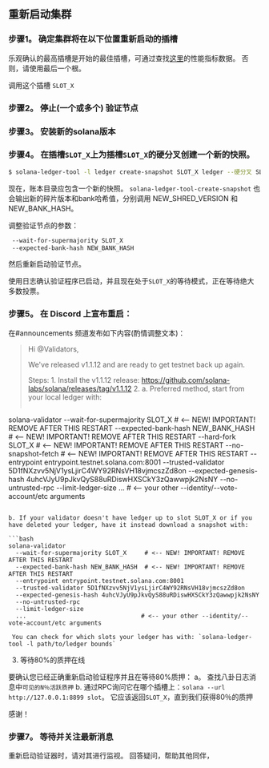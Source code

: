 ## 重新启动集群

### 步骤1。 确定集群将在以下位置重新启动的插槽


乐观确认的最高插槽是开始的最佳插槽，可通过查找[这里](https://github.com/solana-labs/solana/blob/0264147d42d506fb888f5c4c021a998e231a3e74/core/src/optimistic_confirmation_verifier.rs#L71)的性能指标数据。  否则，请使用最后一个根。

调用这个插槽 `SLOT_X`

### 步骤2。 停止(一个或多个) 验证节点

### 步骤3。 安装新的solana版本

### 步骤4。 在插槽`SLOT_X`上为插槽`SLOT_X`的硬分叉创建一个新的快照。

```bash
$ solana-ledger-tool -l ledger create-snapshot SLOT_X ledger --硬分叉 SLOT_X
```

现在，账本目录应包含一个新的快照。 `solana-ledger-tool-create-snapshot` 也会输出新的碎片版本和bank哈希值，分别调用 NEW\_SHRED\_VERSION 和 NEW\_BANK\_HASH。

调整验证节点的参数：

```bash
 --wait-for-supermajority SLOT_X
 --expected-bank-hash NEW_BANK_HASH
```

然后重新启动验证节点。

使用日志确认验证程序已启动，并且现在处于`SLOT_X`的等待模式，正在等待绝大多数投票。

### 步骤5。 在 Discord 上宣布重启：

在#announcements 频道发布如下内容(酌情调整文本)：

> Hi @Validators,
> 
> We've released v1.1.12 and are ready to get testnet back up again.
> 
> Steps: 1. Install the v1.1.12 release: https://github.com/solana-labs/solana/releases/tag/v1.1.12 2. a. Preferred method, start from your local ledger with:
> 
> ```bash
solana-validator
  --wait-for-supermajority SLOT_X     # <-- NEW! IMPORTANT! REMOVE AFTER THIS RESTART
  --expected-bank-hash NEW_BANK_HASH  # <-- NEW! IMPORTANT! REMOVE AFTER THIS RESTART
  --hard-fork SLOT_X                  # <-- NEW! IMPORTANT! REMOVE AFTER THIS RESTART
  --no-snapshot-fetch                 # <-- NEW! IMPORTANT! REMOVE AFTER THIS RESTART
  --entrypoint entrypoint.testnet.solana.com:8001
  --trusted-validator 5D1fNXzvv5NjV1ysLjirC4WY92RNsVH18vjmcszZd8on
  --expected-genesis-hash 4uhcVJyU9pJkvQyS88uRDiswHXSCkY3zQawwpjk2NsNY
  --no-untrusted-rpc
  --limit-ledger-size
  ...                                # <-- your other --identity/--vote-account/etc arguments
```

b. If your validator doesn't have ledger up to slot SLOT_X or if you have deleted your ledger, have it instead download a snapshot with:

```bash
solana-validator
  --wait-for-supermajority SLOT_X     # <-- NEW! IMPORTANT! REMOVE AFTER THIS RESTART
  --expected-bank-hash NEW_BANK_HASH  # <-- NEW! IMPORTANT! REMOVE AFTER THIS RESTART
  --entrypoint entrypoint.testnet.solana.com:8001
  --trusted-validator 5D1fNXzvv5NjV1ysLjirC4WY92RNsVH18vjmcszZd8on
  --expected-genesis-hash 4uhcVJyU9pJkvQyS88uRDiswHXSCkY3zQawwpjk2NsNY
  --no-untrusted-rpc
  --limit-ledger-size
  ...                                # <-- your other --identity/--vote-account/etc arguments
```

     You can check for which slots your ledger has with: `solana-ledger-tool -l path/to/ledger bounds`
    

3. 等待80%的质押在线

要确认您已经正确重新启动验证程序并且在等待80%质押： a。 查找八卦日志消息中`可见的N％活跃质押` b. 通过RPC询问它在哪个插槽上：`solana --url http://127.0.0.1:8899 slot`。  它应该返回`SLOT_X`，直到我们获得80％的质押

感谢！

### 步骤7。 等待并关注最新消息

重新启动验证器时，请对其进行监视。 回答疑问，帮助其他同伴，
